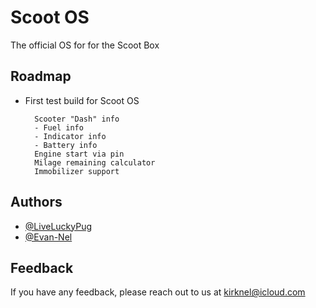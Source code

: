 
# Scoot OS

The official OS for for the Scoot Box


## Roadmap

- First test build for Scoot OS 

        Scooter "Dash" info
        - Fuel info
        - Indicator info
        - Battery info
        Engine start via pin
        Milage remaining calculator
        Immobilizer support


## Authors

- [@LiveLuckyPug](https://github.com/LiveLuckyPug)
- [@Evan-Nel](https://github.com/Evan-nel  )


## Feedback

If you have any feedback, please reach out to us at kirknel@icloud.com

